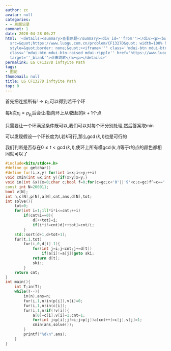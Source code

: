 ```yaml
---
author: zc
avatar: null
categories:
- - 刷题记录
commnet: 1
date: 2020-04-28 00:27
html: '<details><summary>查看原题</summary><div id=''from''></div><p><button onclick="document.getElementById(''from'').innerHTML=''<iframe
  src=&quot;https://www.luogu.com.cn/problem/CF1327D&quot; width=100% height=800px
  style=&quot;border: none;&quot;><iframe>''" class=''mdui-btn mdui-btn-raised mdui-ripple''>点击加载</button><a
  class=''mdui-btn mdui-btn-raised mdui-ripple'' href="https://www.luogu.com.cn/problem/CF1327D"
  target=''_blank''>点击跳转</a><p></details>'
permalink: LG CF1327D inftyite Path
tags:
- 图论
thumbnail: null
title: LG CF1327D inftyite Path
top: 0
---
```

首先把连接所有$i\rightarrow p_i$,可以得到若干个环

每$k$次$p_i=p_{p_i}$后会让$i$指向环上从$i$数起的$k+1$个点

只需要让一个环满足条件既可以,我们可以对每个环分别处理,然后答案取$\min$

可以发现假设一个环长度为$l$,若$k$可行,那么$\gcd(k,l)$也是可行的

我们判断是否存在$0\le t < \gcd(k,l)$,使环上所有模$\gcd(k,l)$等于$t$的点的颜色都相同就可以了
```cpp
#include<bits/stdc++.h>
#define gc getchar()
#define fur(i,x,y) for(int i=x;i<=y;++i)
void cmin(int &x,int y){if(x>y)x=y;}
void in(int &x){x=0;char c;bool f=0;for(c=gc;c<'0'||'9'<c;c=gc)f^=c=='-';for(x=c-48,c=gc;'0'<=c&&c<='9';x=x*10+c-48,c=gc);if(f)x=-x;}
const int N=200011;
bool v[N];
int n,c[N],p[N],a[N],cnt,ans,d[N],tot;
int solve(){
    tot=0;
    for(int i=1;1ll*i*i<=cnt;++i)
        if(cnt%i==0){
            d[++tot]=i;
            if(i*i!=cnt)d[++tot]=cnt/i;
        }
    std::sort(d+1,d+tot+1);
    fur(t,1,tot)
        fur(i,0,d[t]-1){
            for(int j=i;j<cnt;j+=d[t])
                if(a[i]!=a[j])goto ski;
            return d[t];
            ski:;
        }
    return cnt;
}
int main(){
    int T;in(T);
    while(T--){
        in(n),ans=n;
        fur(i,1,n)in(p[i]),v[i]=0;
        fur(i,1,n)in(c[i]);
        fur(i,1,n)if(!v[i]){
            a[0]=c[i];v[i]=1;cnt=1;
            for(int j=p[i];j!=i;j=p[j])a[cnt++]=c[j],v[j]=1;
            cmin(ans,solve());
        }
        printf("%d\n",ans);
    }
}
```
